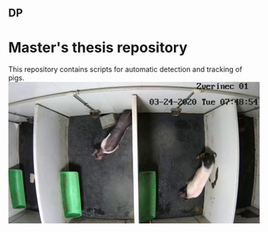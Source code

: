 ## DP
# Master's thesis repository
This repository contains scripts for automatic detection and tracking of pigs.
![alt text](https://github.com/kubarada/DP/blob/main/frame_027673.PNG?raw=true)
